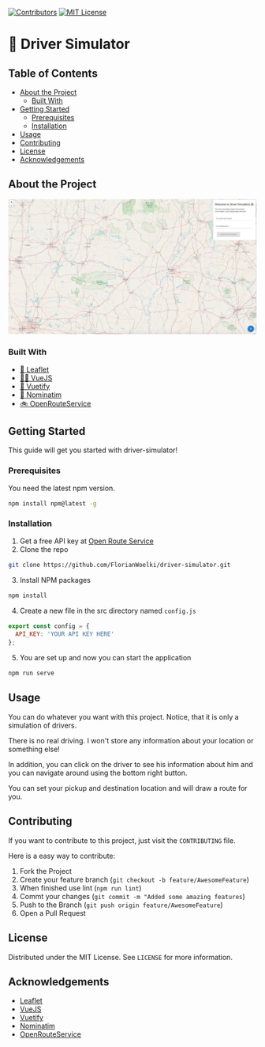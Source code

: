[![Contributors][contributors-shield]]()
[![MIT License][license-shield]][license-url]

# 🚖 Driver Simulator

## Table of Contents

* [About the Project](#about-the-project)
  * [Built With](#built-with)
* [Getting Started](#getting-started)
  * [Prerequisites](#prerequisites)
  * [Installation](#installation)
* [Usage](#usage)
* [Contributing](#contributing)
* [License](#license)
* [Acknowledgements](#acknowledgements)


## About the Project

[![Header of Product][product-screenshot]](https://florianwoelki.github.io/driver-simulator/#/)

### Built With
* [🍃 Leaflet](https://leafletjs.com/)
* [👨‍💻 VueJS](https://vuejs.org)
* [📁 Vuetify](https://vuetifyjs.com/en/)
* [🏁 Nominatim](https://nominatim.openstreetmap.org/)
* [🚲 OpenRouteService](https://openrouteservice.org/)



## Getting Started

This guide will get you started with driver-simulator!

### Prerequisites

You need the latest npm version.
```sh
npm install npm@latest -g
```



### Installation

1. Get a free API key at [Open Route Service](https://openrouteservice.org)
2. Clone the repo
```sh
git clone https://github.com/FlorianWoelki/driver-simulator.git
```
3. Install NPM packages
```sh
npm install
```
4. Create a new file in the src directory named `config.js`
```js
export const config = {
  API_KEY: 'YOUR API KEY HERE'
};
```
5. You are set up and now you can start the application
```sh
npm run serve
```



## Usage

You can do whatever you want with this project. Notice, that it is only a simulation of drivers.

There is no real driving. I won't store any information about your location or something else!

In addition, you can click on the driver to see his information about him and you can navigate around using the bottom right button.

You can set your pickup and destination location and will draw a route for you.



## Contributing

If you want to contribute to this project, just visit the `CONTRIBUTING` file.

Here is a easy way to contribute:
1. Fork the Project
2. Create your feature branch (`git checkout -b feature/AwesomeFeature`)
3. When finished use lint (`npm run lint`)
4. Commt your changes (`git commit -m "Added some amazing features`)
5. Push to the Branch (`git push origin feature/AwesomeFeature`)
6. Open a Pull Request



## License

Distributed under the MIT License. See `LICENSE` for more information.



## Acknowledgements
* [Leaflet](https://leafletjs.com/)
* [VueJS](https://vuejs.org)
* [Vuetify](https://vuetifyjs.com/en/)
* [Nominatim](https://nominatim.openstreetmap.org/)
* [OpenRouteService](https://openrouteservice.org/)



<!-- MARKDOWN LINKS -->
[contributors-shield]: https://img.shields.io/badge/contributors-1-orange.svg?style=flat-square
[license-shield]: https://img.shields.io/badge/license-MIT-blue.svg?style=flat-square
[license-url]: https://choosealicense.com/licenses/mit
[product-screenshot]: https://raw.githubusercontent.com/FlorianWoelki/driver-simulator/master/header.png
